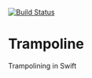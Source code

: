 [![Build Status](https://travis-ci.org/turbolent/Trampoline.svg)](https://travis-ci.org/turbolent/Trampoline)

# Trampoline

Trampolining in Swift
